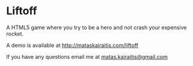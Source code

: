 # Liftoff
A HTML5 game where you try to be a hero and not crash your expensive rocket.

A demo is available at http://mataskairaitis.com/liftoff

If you have any questions email me at matas.kairaitis@gmail.com

